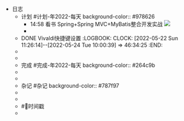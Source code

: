 - 日志
	- 计划 #计划-年2022-每天
	  background-color:: #978626
		- 14:58 看书 Spring+Spring MVC+MyBatis整合开发实战
		  ![](https://wangguanjingji.oss-cn-beijing.aliyuncs.com/picture/Spring%2BSpring%20MVC%2BMyBatis%E6%95%B4%E5%90%88%E5%BC%80%E5%8F%91%20A1.png)
		-
	- DONE Vivaldi快捷键设置
	  :LOGBOOK:
	  CLOCK: [2022-05-22 Sun 11:26:14]--[2022-05-24 Tue 10:00:39] =>  46:34:25
	  :END:
	-
	-
	- 完成 #完成-年2022-每天
	  background-color:: #264c9b
	-
	-
	- 杂记 #杂记
	  background-color:: #787f97
	-
	-
	- #📌时间戳
	-